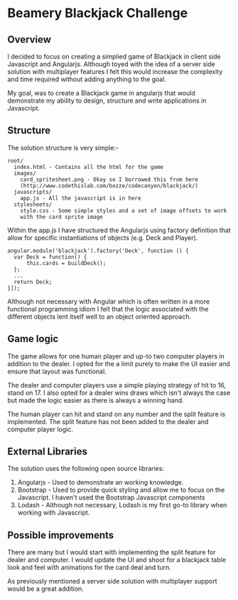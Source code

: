 # Beamery Blackjack Challenge

## Overview

I decided to focus on creating a simplied game of Blackjack in client side
Javascript and Angularjs. Although toyed with the idea of a server side
solution with multiplayer features I felt this would increase the complexity
and time required without adding anything to the goal.

My goal, was to create a Blackjack game in angularjs that would demonstrate
my ability to design, structure and write applications in Javascript.

## Structure

The solution structure is very simple:-

    root/
      index.html - Contains all the html for the game
      images/
        card_spritesheet.png - Okay so I borrowed this from here
        (http://www.codethislab.com/bozze/codecanyon/blackjack/)
      javascripts/
        app.js - All the javascript is in here
      stylesheets/
        style.css - Some simple styles and a set of image offsets to work
        with the card sprite image

Within the app.js I have structured the Angularjs using factory definition
that allow for specific instantiations of objects (e.g. Deck and Player).

    angular.module('blackjack').factory('Deck', function () {
      var Deck = function() {
          this.cards = buildDeck();
      };
      ...
      return Deck;
    }]);

Although not necessary with Angular which is often written in a more functional programming idiom I felt that the logic associated with the different objects lent itself well to an object oriented approach.

## Game logic

The game allows for one human player and up-to two computer players in addition to the dealer. I opted for the a limit purely to make the UI easier and ensure that layout was functional.

The dealer and computer players use a simple playing strategy of hit to 16, stand on 17. I also opted for a dealer wins draws which isn't always the case but made the logic easier as there is always a winning hand.

The human player can hit and stand on any number and the split feature is implemented. The split feature has not been added to the dealer and computer player logic.

## External Libraries

The solution uses the following open source libraries:

1. Angularjs - Used to demonstrate an working knowledge.
2. Bootstrap - Used to provide quick styling and allow me to focus on the Javascript. I haven't used the Bootstrap Javascript components
3. Lodash - Although not necessary, Lodash is my first go-to library when working with Javascript.

## Possible improvements

There are many but I would start with implementing the split feature for dealer and computer. I would update the UI and shoot for a blackjack table look and feel with animations for the card deal and turn.

As previously mentioned a server side solution with multiplayer support would be a great addition.
